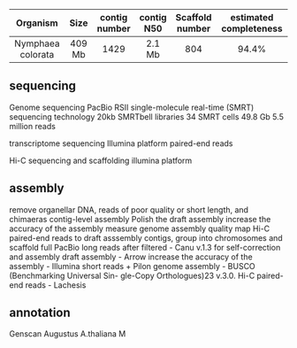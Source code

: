 | Organism | Size | contig<br>number | contig<br>N50 | Scaffold<br>number | estimated completeness | 
| :------------: | :------------: |  :------------: | :------------: | :------------: | :------------: | 
|Nymphaea colorata|409 Mb| 1429 | 2.1 Mb| 804 | 94.4%

## sequencing
Genome sequencing
PacBio RSII single-molecule real-time (SMRT) sequencing technology
20kb SMRTbell libraries
34 SMRT cells
49.8 Gb 5.5 million reads

transcriptome sequencing 
Illumina platform 
paired-end reads

Hi-C sequencing and scaffolding 
illumina platform

## assembly
remove organellar DNA, reads of poor quality or short length, and chimaeras 
contig-level assembly 
Polish the draft assembly
increase the accuracy of the assembly
measure genome assembly quality
map Hi-C paired-end reads to draft asssembly contigs, group into chromosomes and scaffold 
full PacBio long reads after filtered - Canu v.1.3 for self-correction and assembly 
draft assembly - Arrow
increase the accuracy of the assembly - Illumina short reads + Pilon
genome assembly - BUSCO (Benchmarking Universal Sin-
gle-Copy Orthologues)23 v.3.0.
Hi-C paired-end reads - Lachesis

## annotation
Genscan
Augustus A.thaliana
M

<!--stackedit_data:
eyJoaXN0b3J5IjpbLTE1NTQzMzU2MjQsLTM0MjgxNDUwMSwxMD
M4OTc3NzcxLDIwMzQzMDAxOTQsLTcyNjI4MTEwMSw2MzM1MTUy
MTAsMTM1NjE4NDI1MSwtMTUzNDI3MjE4MSwxNDk1MTA1NDIwLC
0yMDM3NTI3NDIsLTE1MDQzMzQxMTMsLTY0NjQ4NTQzMSw0OTc4
MTg4MTBdfQ==
-->